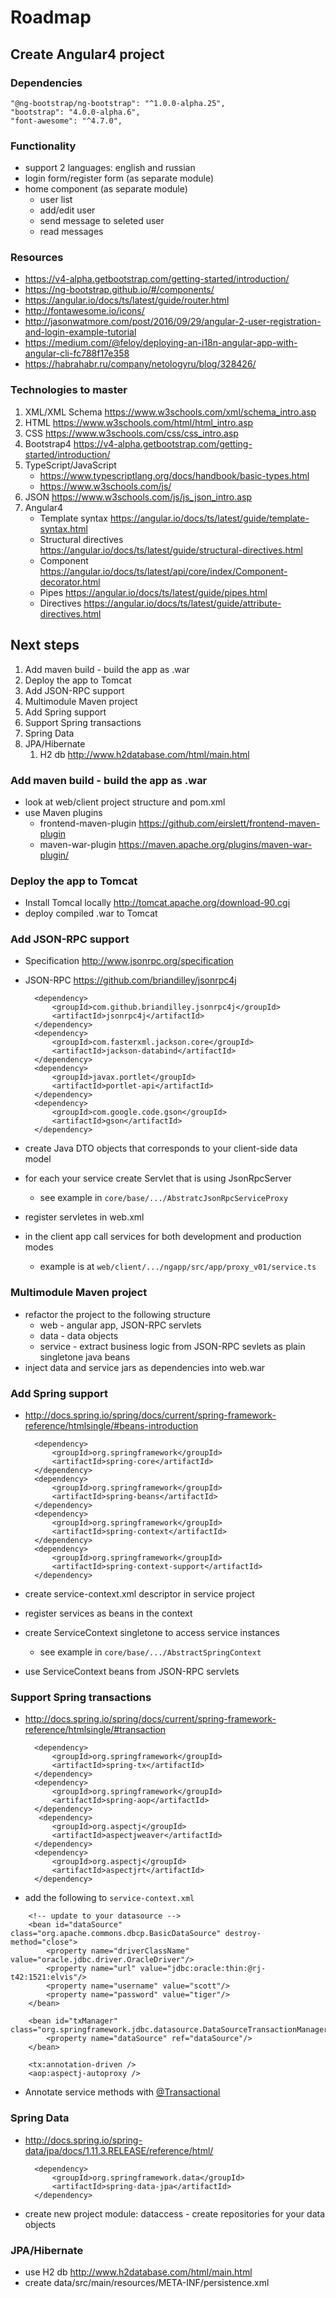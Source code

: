 # Roadmap
## Create Angular4 project
### Dependencies
    "@ng-bootstrap/ng-bootstrap": "^1.0.0-alpha.25",
    "bootstrap": "4.0.0-alpha.6",
    "font-awesome": "^4.7.0",

### Functionality 
* support 2 languages: english and russian
* login form/register form (as separate module)
* home component  (as separate module)
    * user list
    * add/edit user
    * send message to seleted user
    * read messages
    
### Resources
* https://v4-alpha.getbootstrap.com/getting-started/introduction/
* https://ng-bootstrap.github.io/#/components/
* https://angular.io/docs/ts/latest/guide/router.html
* http://fontawesome.io/icons/
* http://jasonwatmore.com/post/2016/09/29/angular-2-user-registration-and-login-example-tutorial
* https://medium.com/@feloy/deploying-an-i18n-angular-app-with-angular-cli-fc788f17e358
* https://habrahabr.ru/company/netologyru/blog/328426/

### Technologies to master
1. XML/XML Schema <https://www.w3schools.com/xml/schema_intro.asp>
2. HTML <https://www.w3schools.com/html/html_intro.asp>
3. CSS <https://www.w3schools.com/css/css_intro.asp>
4. Bootstrap4 <https://v4-alpha.getbootstrap.com/getting-started/introduction/>
5. TypeScript/JavaScript
    * <https://www.typescriptlang.org/docs/handbook/basic-types.html>
    * <https://www.w3schools.com/js/>
6. JSON <https://www.w3schools.com/js/js_json_intro.asp>
7. Angular4
    * Template syntax <https://angular.io/docs/ts/latest/guide/template-syntax.html>
    * Structural directives <https://angular.io/docs/ts/latest/guide/structural-directives.html>
    * Component <https://angular.io/docs/ts/latest/api/core/index/Component-decorator.html>
    * Pipes <https://angular.io/docs/ts/latest/guide/pipes.html>
    * Directives <https://angular.io/docs/ts/latest/guide/attribute-directives.html>

## Next steps
1. Add maven build - build the app as .war
1. Deploy the app to Tomcat
1. Add JSON-RPC support 
1. Multimodule Maven project
1. Add Spring support 
1. Support Spring transactions
1. Spring Data
1. JPA/Hibernate 
    1. H2 db <http://www.h2database.com/html/main.html>

### Add maven build - build the app as .war
* look at web/client project structure and pom.xml
* use Maven plugins
    * frontend-maven-plugin <https://github.com/eirslett/frontend-maven-plugin>
    * maven-war-plugin <https://maven.apache.org/plugins/maven-war-plugin/>

### Deploy the app to Tomcat
* Install Tomcal locally <http://tomcat.apache.org/download-90.cgi>
* deploy compiled .war to Tomcat

### Add JSON-RPC support
* Specification <http://www.jsonrpc.org/specification>
* JSON-RPC <https://github.com/briandilley/jsonrpc4j>

        <dependency>
            <groupId>com.github.briandilley.jsonrpc4j</groupId>
            <artifactId>jsonrpc4j</artifactId>
        </dependency>
        <dependency>
            <groupId>com.fasterxml.jackson.core</groupId>
            <artifactId>jackson-databind</artifactId>
        </dependency>
        <dependency>
            <groupId>javax.portlet</groupId>
            <artifactId>portlet-api</artifactId>
        </dependency>
        <dependency>
            <groupId>com.google.code.gson</groupId>
            <artifactId>gson</artifactId>
        </dependency>

* create Java DTO objects that corresponds to your client-side data model
* for each your service create Servlet that is using JsonRpcServer
    * see example in `core/base/.../AbstratcJsonRpcServiceProxy`
* register servletes in web.xml
* in the client app call services for both development and production modes
    * example is at `web/client/.../ngapp/src/app/proxy_v01/service.ts`

### Multimodule Maven project
* refactor the project to the following structure
    * web - angular app, JSON-RPC servlets
    * data - data objects
    * service - extract business logic from JSON-RPC sevlets as plain singletone java beans 
* inject data and service jars as dependencies into web.war 

### Add Spring support
* <http://docs.spring.io/spring/docs/current/spring-framework-reference/htmlsingle/#beans-introduction>

        <dependency>
            <groupId>org.springframework</groupId>
            <artifactId>spring-core</artifactId>
        </dependency>
        <dependency>
            <groupId>org.springframework</groupId>
            <artifactId>spring-beans</artifactId>
        </dependency>
        <dependency>
            <groupId>org.springframework</groupId>
            <artifactId>spring-context</artifactId>
        </dependency>
        <dependency>
            <groupId>org.springframework</groupId>
            <artifactId>spring-context-support</artifactId>
        </dependency>
        
* create service-context.xml descriptor in service project
* register services as beans in the context
* create ServiceContext singletone to access service instances
    * see example in `core/base/.../AbstractSpringContext`
* use ServiceContext beans from JSON-RPC servlets

### Support Spring transactions
* <http://docs.spring.io/spring/docs/current/spring-framework-reference/htmlsingle/#transaction>
  
        <dependency>
            <groupId>org.springframework</groupId>
            <artifactId>spring-tx</artifactId>
        </dependency>
        <dependency>
            <groupId>org.springframework</groupId>
            <artifactId>spring-aop</artifactId>
        </dependency>
         <dependency>
            <groupId>org.aspectj</groupId>
            <artifactId>aspectjweaver</artifactId>
        </dependency>
        <dependency>
            <groupId>org.aspectj</groupId>
            <artifactId>aspectjrt</artifactId>
        </dependency>

* add the following to `service-context.xml`
```
    <!-- update to your datasource -->
    <bean id="dataSource" class="org.apache.commons.dbcp.BasicDataSource" destroy-method="close">
        <property name="driverClassName" value="oracle.jdbc.driver.OracleDriver"/>
        <property name="url" value="jdbc:oracle:thin:@rj-t42:1521:elvis"/>
        <property name="username" value="scott"/>
        <property name="password" value="tiger"/>
    </bean>

    <bean id="txManager" class="org.springframework.jdbc.datasource.DataSourceTransactionManager">
        <property name="dataSource" ref="dataSource"/>
    </bean>
    
    <tx:annotation-driven />
    <aop:aspectj-autoproxy />
````
    
* Annotate service methods with [@Transactional](https://docs.spring.io/spring/docs/current/javadoc-api/org/springframework/transaction/annotation/Transactional.html)

### Spring Data
* <http://docs.spring.io/spring-data/jpa/docs/1.11.3.RELEASE/reference/html/>

        <dependency>
            <groupId>org.springframework.data</groupId>
            <artifactId>spring-data-jpa</artifactId>
        </dependency>

* create new project module: dataccess - create repositories for your data objects
 
### JPA/Hibernate 
* use H2 db <http://www.h2database.com/html/main.html>
* create data/src/main/resources/META-INF/persistence.xml
